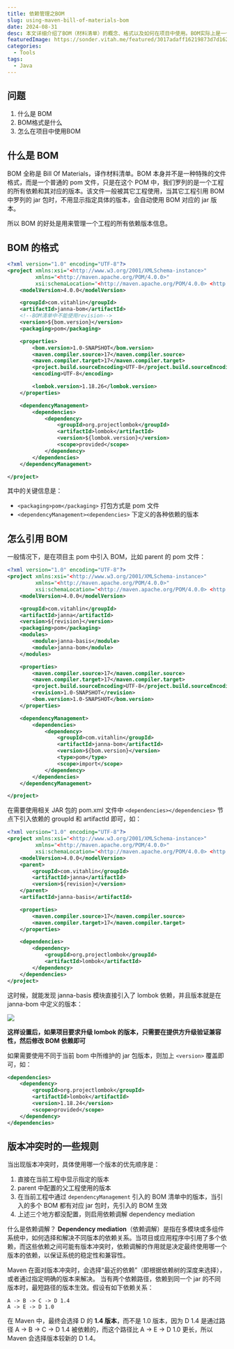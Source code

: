 ```yaml
---
title: 依赖管理之BOM
slug: using-maven-bill-of-materials-bom
date: 2024-08-31
desc: 本文详细介绍了BOM（材料清单）的概念、格式以及如何在项目中使用。BOM实际上是一个特殊的POM文件，它列出了一个工程的所有依赖及其对应版本，便于其他工程引用而无需指定具体版本。文章通过一个具体的BOM文件示例，解释了其关键信息和结构，包括打包方式、依赖管理等。
featuredImage: https://sonder.vitah.me/featured/3017adaff16219873d7d1625c4ab948f.webp
categories:
  - Tools
tags:
  - Java
---
```


## 问题

1. 什么是 BOM
2. BOM格式是什么
3. 怎么在项目中使用BOM

## 什么是 BOM

BOM 全称是 Bill Of Materials，译作材料清单。BOM 本身并不是一种特殊的文件格式，而是一个普通的 pom 文件，只是在这个 POM 中，我们罗列的是一个工程的所有依赖和其对应的版本。该文件一般被其它工程使用，当其它工程引用 BOM 中罗列的 jar 包时，不用显示指定具体的版本，会自动使用 BOM 对应的 jar 版本。

所以 BOM 的好处是用来管理一个工程的所有依赖版本信息。

## BOM 的格式

```xml
<?xml version="1.0" encoding="UTF-8"?>
<project xmlns:xsi="<http://www.w3.org/2001/XMLSchema-instance>"
         xmlns="<http://maven.apache.org/POM/4.0.0>"
         xsi:schemaLocation="<http://maven.apache.org/POM/4.0.0> <http://maven.apache.org/xsd/maven-4.0.0.xsd>">
    <modelVersion>4.0.0</modelVersion>

    <groupId>com.vitahlin</groupId>
    <artifactId>janna-bom</artifactId>
    <!--BOM清单中不能使用revision-->
    <version>${bom.version}</version>
    <packaging>pom</packaging>

    <properties>        
        <bom.version>1.0-SNAPSHOT</bom.version>
        <maven.compiler.source>17</maven.compiler.source>
        <maven.compiler.target>17</maven.compiler.target>
        <project.build.sourceEncoding>UTF-8</project.build.sourceEncoding>
        <encoding>UTF-8</encoding>

        <lombok.version>1.18.26</lombok.version>
    </properties>

    <dependencyManagement>        
        <dependencies>
            <dependency>
                <groupId>org.projectlombok</groupId>
                <artifactId>lombok</artifactId>
                <version>${lombok.version}</version>
                <scope>provided</scope>
            </dependency>
        </dependencies>
    </dependencyManagement>

</project>
```

其中的关键信息是：
- `<packaging>pom</packaging>` 打包方式是 pom 文件
- `<dependencyManagement><dependencies>` 下定义的各种依赖的版本

## 怎么引用 BOM

一般情况下，是在项目主 pom 中引入 BOM，比如 parent 的 pom 文件：

```xml
<?xml version="1.0" encoding="UTF-8"?>
<project xmlns:xsi="<http://www.w3.org/2001/XMLSchema-instance>"
         xmlns="<http://maven.apache.org/POM/4.0.0>"
         xsi:schemaLocation="<http://maven.apache.org/POM/4.0.0> <http://maven.apache.org/xsd/maven-4.0.0.xsd>">
    <modelVersion>4.0.0</modelVersion>

    <groupId>com.vitahlin</groupId>
    <artifactId>janna</artifactId>
    <version>${revision}</version>
    <packaging>pom</packaging>
    <modules>        
        <module>janna-basis</module>
        <module>janna-bom</module>
    </modules>

    <properties>        
        <maven.compiler.source>17</maven.compiler.source>
        <maven.compiler.target>17</maven.compiler.target>
        <project.build.sourceEncoding>UTF-8</project.build.sourceEncoding>
        <revision>1.0-SNAPSHOT</revision>
        <bom.version>1.0-SNAPSHOT</bom.version>
    </properties>

    <dependencyManagement>        
        <dependencies>
            <dependency>
                <groupId>com.vitahlin</groupId>
                <artifactId>janna-bom</artifactId>
                <version>${bom.version}</version>
                <type>pom</type>
                <scope>import</scope>
            </dependency>
        </dependencies>
    </dependencyManagement>

</project>
```

在需要使用相关 JAR 包的 pom.xml 文件中 `<dependencies></dependencies>` 节点下引入依赖的 groupId 和 artifactId 即可，如：

```xml
<?xml version="1.0" encoding="UTF-8"?>
<project xmlns:xsi="<http://www.w3.org/2001/XMLSchema-instance>"
         xmlns="<http://maven.apache.org/POM/4.0.0>"
         xsi:schemaLocation="<http://maven.apache.org/POM/4.0.0> <http://maven.apache.org/xsd/maven-4.0.0.xsd>">
    <modelVersion>4.0.0</modelVersion>
    <parent>        
        <groupId>com.vitahlin</groupId>
        <artifactId>janna</artifactId>
        <version>${revision}</version>
    </parent>
    <artifactId>janna-basis</artifactId>

    <properties>        
        <maven.compiler.source>17</maven.compiler.source>
        <maven.compiler.target>17</maven.compiler.target>
    </properties>

    <dependencies>
        <dependency>
            <groupId>org.projectlombok</groupId>
            <artifactId>lombok</artifactId>
        </dependency>
    </dependencies>
</project>
```

这时候，就能发现 janna-basis 模块直接引入了 lombok 依赖，并且版本就是在 janna-bom 中定义的版本：

![](https://vitahlin.oss-cn-shanghai.aliyuncs.com/sonder/2024/202403312254705.png)

**这样设置后，如果项目要求升级 lombok 的版本，只需要在提供方升级验证兼容性，然后修改 BOM 依赖即可**

如果需要使用不同于当前 bom 中所维护的 jar 包版本，则加上 `<version>` 覆盖即可，如：

```xml
<dependencies>  
    <dependency>  
        <groupId>org.projectlombok</groupId>  
        <artifactId>lombok</artifactId>  
        <version>1.18.24</version>  
        <scope>provided</scope>  
    </dependency>  
</dependencies>
```

## 版本冲突时的一些规则

当出现版本冲突时，具体使用哪一个版本的优先顺序是：
1. 直接在当前工程中显示指定的版本
2. parent 中配置的父工程使用的版本
3. 在当前工程中通过 `dependencyManagement` 引入的 BOM 清单中的版本，当引入的多个 BOM 都有对应 jar 包时，先引入的 BOM 生效
4. 上述三个地方都没配置，则启用依赖调解 dependency mediation

什么是依赖调解？
**Dependency mediation**（依赖调解）是指在多模块或多组件系统中，如何选择和解决不同版本的依赖关系。当项目或应用程序中引用了多个依赖，而这些依赖之间可能有版本冲突时，依赖调解的作用就是决定最终使用哪一个版本的依赖，以保证系统的稳定性和兼容性。

Maven 在面对版本冲突时，会选择“最近的依赖”（即根据依赖树的深度来选择），或者通过指定明确的版本来解决。
当有两个依赖路径，依赖到同一个 jar 的不同版本时，最短路径的版本生效。假设有如下依赖关系：
```shell
A -> B -> C -> D 1.4
A -> E -> D 1.0
```

在 Maven 中，最终会选择 D 的 **1.4 版本**，而不是 1.0 版本，因为 D 1.4 是通过路径 A -> B -> C -> D 1.4 被依赖的，而这个路径比 A -> E -> D 1.0 更长，所以 Maven 会选择版本较新的 D 1.4。